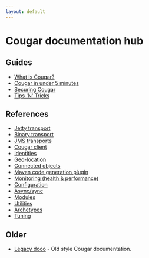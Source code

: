 ```yaml
---
layout: default
---
```

Cougar documentation hub
========================

Guides
------

* [What is Cougar?](cougar-guide.html)
* [Cougar in under 5 minutes](getting-started.html)
* [Securing Cougar](securing.html)
* [Tips 'N' Tricks](tips-tricks.html)

References
----------

* [Jetty transport](jetty-transport.html)
* [Binary transport](binary-transport.html)
* [JMS transports](jms-transports.html)
* [Cougar client](client.html)
* [Identities](identities.html)
* [Geo-location](geolocation.html)
* [Connected objects](connected-objects.html)
* [Maven code generation plugin](codegen.html)
* [Monitoring (health & performance)](monitoring.html)
* [Configuration](configuration.html)
* [Async/sync](async-vs-sync.html)
* [Modules](modules.html)
* [Utilities](utilities.html)
* [Archetypes](archetypes.html)
* [Tuning](tuning.html)

Older
-----

* [Legacy doco](legacy/index.html) - Old style Cougar documentation.
